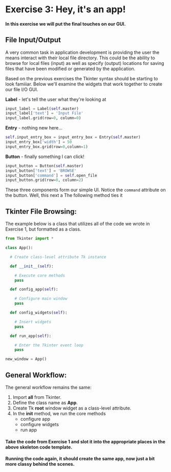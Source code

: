 # Exercise 3: Hey, it's an app!
#### In this exercise we will put the final touches on our GUI.

## File Input/Output
A very common task in application development is providing the user the means interact with their local file directory.  This could be the ability to browse for local files (input) as well as specify (output) locations for saving files that have been modified or generated by the application.

Based on the previous exercises the Tkinter syntax should be starting to look famiiiar. Below we'll examine the widgets that work together to create our file I/O GUI.

**Label** - let's tell the user what they're looking at
```python
input_label = Label(self.master)
input_label['text'] = 'Input File'
input_label.grid(row=0, column=0)
```

**Entry** - nothing new here...
```python
self.input_entry_box = input_entry_box = Entry(self.master)
input_entry_box['width'] = 50
input_entry_box.grid(row=0,column=1)
 ```

**Button** - finally something I can click!
```python
input_button = Button(self.master)
input_button['text'] = 'BROWSE'
input_button['command'] = self.open_file
input_button.grid(row=0, column=2)
```

These three components form our simple UI.
Notice the `command` attribute on the button. Well, this next a The following method ties it


## Tkinter File Browsing:
The example below is a class that utilizes all of the code we wrote in Exercise 1, but formatted as a class.
```python
from Tkinter import *

class App():

  # Create class-level attribute Tk instance

  def __init__(self):

    # Execute core methods
    pass

  def config_app(self):

    # Configure main window
    pass

  def config_widgets(self):

    # Insert widgets
    pass

  def run_app(self):

    # Enter the Tkinter event loop
    pass

new_window = App()
```
## General Workflow:
The general workflow remains the same:
1. Import **all** from Tkinter.
2. Define the class name as **App**.
3. Create Tk **root** window widget as a class-level attribute.
4. In the **init** method, we run the core methods
    - configure app
    - configure widgets
    - run app

#### Take the code from Exercise 1 and slot it into the appropriate places in the above skeleton code template.
#### Running the code again, it should create the same app, now just a bit more classy behind the scenes.


